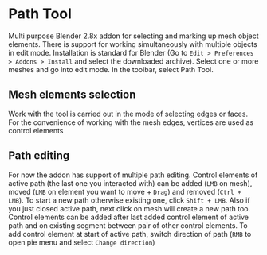 # Path Tool
Multi purpose Blender 2.8x addon for selecting and marking up mesh object elements.
There is support for working simultaneously with multiple objects in edit mode. Installation is standard for Blender (Go to `Edit > Preferences > Addons > Install` and select the downloaded archive). Select one or more meshes and go into edit mode. In the toolbar, select Path Tool.
## Mesh elements selection
Work with the tool is carried out in the mode of selecting edges or faces. For the convenience of working with the mesh edges, vertices are used as control elements
## Path editing
For now the addon has support of multiple path editing. Control elements of active path (the last one you interacted with) can be added (`LMB` on mesh), moved (`LMB` on element you want to move + `Drag`) and removed (`Ctrl + LMB`). To start a new path otherwise existing one, click `Shift + LMB`. Also if you just closed active path, next click on mesh will create a new path too. Control elements can be added after last added control element of active path and on existing segment between pair of other control elements. To add control element at start of active path, switch direction of path (`RMB` to open pie menu and select `Change direction`)
